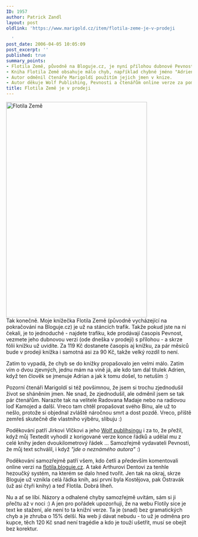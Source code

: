 ```yaml
---
ID: 1957
author: Patrick Zandl
layout: post
oldlink: 'https://www.marigold.cz/item/flotila-zeme-je-v-prodeji

  '
post_date: 2006-04-05 10:05:09
post_excerpt: ''
published: true
summary_points:
- Flotila Země, původně na Bloguje.cz, je nyní přílohou dubnové Pevnosti za 119 Kč.
- Kniha Flotila Země obsahuje málo chyb, například chybné jméno "Adrien" místo "Adrian".
- Autor odměnil čtenáře Marigoldí použitím jejich jmen v knize.
- Autor děkuje Wolf Publishing, Pevnosti a čtenářům online verze za pomoc.
title: Flotila Země je v prodeji
---
```


<p><div class="rightbox"><img src="/wp-content/uploads/20060221-flotila_zeme.jpg" alt="Flotila Země" width="382" height="583" /></div>Tak konečně. Moje knížečka Flotila Země (původně vycházející na pokračování na Bloguje.cz) je už na stáncích trafik. Takže pokud jste na ni čekali, je to jednoduché - najdete trafiku, kde prodávají časopis Pevnost, vezmete jeho dubnovou verzi (ode dneška v prodeji) s přílohou - a skrze fólii knížku už uvidíte. Za 119 Kč dostanete časopis aj knížku, za pár měsíců bude v prodeji knížka i samotná asi za 90 Kč, takže velký rozdíl to není. </p>

<p>Zatím to vypadá, že chyb se do knížky propašovalo jen velmi málo. Zatím vím o dvou zjevných, jednu mám na vině já, ale kdo tam dal titulek Adrien, když ten člověk se jmenuje Adrian a jak k tomu došel, to netuším :)</p>

<p>Pozorní čtenáři Marigoldí si též povšimnou, že jsem si trochu zjednodušil život se sháněním jmen. Ne snad, že zjednodušil, ale odměnil jsem se tak pár čtenářům. Narazíte tak na velitele Radovana Madaje nebo na radiovou loď Kamojed a další. Vreco tam chtěl propašovat svého Bínu, ale už to nešlo, protože si objednal zvláště náročnou smrt a dost pozdě. Vreco, příště zemřeš skutečně dle vlastního výběru, slibuju :)</p>

<p>Poděkování patří Jirkovi Vlčkovi a jeho <a href="http://www.wolfpublishing.cz">Wolf publihsingu</a> i za to, že přežil, když můj Textedit vyhodil z korigované verze konce řádků a udělal mu z celé knihy jeden dvoukilometrový řádek ... Samozřejmě vydavateli Pevnosti, že můj text schválil, i když <em>"jde o neznámého autora"</em> :)</p>

<p>Poděkování samozřejmě patří všem, kdo četli a především komentovali online verzi na <a href="http://flotila.bloguje.cz">flotila.bloguje.cz</a>. A také Arthurovi Dentovi za tenhle hezoučký systém, na kterém se dalo hned tvořit. Jen tak na okraj, skrze Bloguje už vznikla celá řádka knih, asi první byla Kostějova, pak Ostravák (už asi čtyři knihy) a teď Flotila. Dobrá líheň. </p>

<p>Nu a ať se líbí. Názory a odhalené chyby samozřejmě uvítám, sám si ji přečtu až v noci :) A jen pro pořádek upozorňuji, že na webu Flotily sice je text ke stažení, ale není to ta knižní verze. Ta je (snad) bez gramatických chyb a je zhruba o 15% delší. Na web ji dávat nebudu - to už je odměna pro kupce, těch 120 Kč snad není tragédie a kdo je touží ušetřit, musí se obejít bez korektur.
</p>
